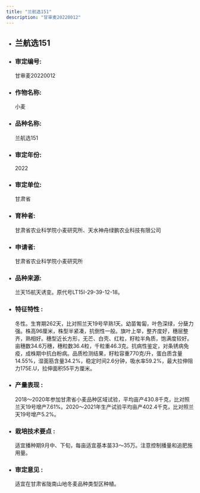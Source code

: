 ```yaml
---
title: "兰航选151"
description: "甘审麦20220012"
---
```

* ## 兰航选151
* ###  审定编号:  
   甘审麦20220012

*  ### 作物名称:  
   小麦

*   ###  品种名称: 
    兰航选151

*   ### 审定年份: 
    2022

*   ### 审定单位:  
    甘肃省

*   ### 育种者:  
    甘肃省农业科学院小麦研究所、天水神舟绿鹏农业科技有限公司

*   ### 申请者:  
    甘肃省农业科学院小麦研究所

*   ### 品种来源:  
    兰天15航天诱变。原代号LT15Ⅰ-29-39-12-18。

*   ### 特征特性 : 
    冬性。生育期262天，比对照兰天19号早熟1天。幼苗匍匐，叶色深绿，分蘖力强。株高96厘米，株型半紧凑，抗倒性一般。旗叶上举，整齐度好，穗层整齐，熟相好。穗型近长方形，无芒、白壳、红粒，籽粒半角质，饱满度较好。亩穗数34.6万穗，穗粒数36.4粒，千粒重46.3克。抗病性鉴定，对条锈病免疫，成株期中抗白粉病。品质检测结果，籽粒容重770克/升，蛋白质含量14.55%，湿面筋含量34.2%，稳定时间2.6分钟，吸水率59.2%，最大拉伸阻力175E.U，拉伸面积55平方厘米。

*   ### 产量表现 : 
    2018～2020年参加甘肃省小麦品种区域试验，平均亩产430.8千克，比对照兰天19号增产7.61%。2020～2021年生产试验平均亩产402.4千克，比对照兰天19号增产5.2%。

*   ### 栽培技术要点 : 
    适宜播种期9月中、下旬，每亩适宜基本苗33～35万。注意控制播量和追肥施用量。

*   ### 审定意见 : 
    适宜在甘肃省陇南山地冬麦品种类型区种植。

